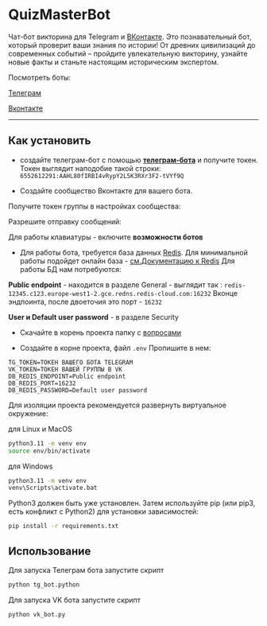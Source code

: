 # QuizMasterBot
Чат-бот викторина для Telegram и [ВКонтакте](https://vk.com/).
Это познавательный бот, который проверит ваши знания по истории! От древних цивилизаций до современных событий – пройдите увлекательную викторину, узнайте новые факты и станьте настоящим историческим экспертом.

Посмотреть боты:

[Телеграм]()

[Вконтакте]()

---

## Как установить

- создайте телеграм-бот с помощью [**телеграм-бота**](https://t.me/BotFather) и получите токен. Токен выглядит наподобие такой строки: 
```6552612291:AAHL80fIRBI4vRypY2L5K3RXr3F2-tVYf9Q```

- Создайте сообщество Вконтакте для вашего бота.

Получите токен группы в настройках сообщества:

Разрешите отправку сообщений:

Для работы клавиатуры - включите **возможности ботов**

- Для работы бота, требуется база данных [Redis](https://redis.io).
Для минимальной работы подойдет онлайн база - [см.Документацию к Redis](https://redis.io/docs/latest/operate/rc/rc-quickstart/)
Для работы БД нам потребуются:

**Public endpoint** - находится в разделе General - выглядит так : ``redis-12345.c123.europe-west1-2.gce.redns.redis-cloud.com:16232``
Вконце эндпоинта, после двоеточия это порт - ``16232``

**User и Default user password** - в разделе Security

- Скачайте в корень проекта папку с [вопросами](https://dvmn.org/modules/chat-bots/lesson/quiz-bot/#1)

- Создайте в корне проекта, файл `.env` Пропишите в нем:

```
TG_TOKEN=ТОКЕН ВАШЕГО БОТА TELEGRAM
VK_TOKEN=ТОКЕН ВАШЕЙ ГРУППЫ В VK
DB_REDIS_ENDPOINT=Public endpoint 
DB_REDIS_PORT=16232
DB_REDIS_PASSWORD=Default user password
```

Для изоляции проекта рекомендуется развернуть виртуальное окружение:

для Linux и MacOS
```bash
python3.11 -m venv env
source env/bin/activate
```

для Windows
```bash
python3.11 -m venv env
venv\Scripts\activate.bat
```

Python3 должен быть уже установлен. Затем используйте pip (или pip3, есть конфликт с Python2) для установки зависимостей:

```bash
pip install -r requirements.txt
```

## Использование

Для запуска Телеграм бота запустите скрипт

```bash
python tg_bot.python
```

Для запуска VK бота запустите скрипт

```bash
python vk_bot.py
```

